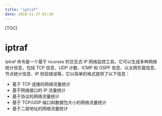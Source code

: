 ```yaml
---
title: "iptraf"
date: 2018-11-27 01:10
---
```



[TOC]


# iptraf

iptraf 命令是一个基于 ncurses 的交互式 IP 网络监控工具。它可以生成多种网络统计信息，包括 TCP 信息、UDP 计数、ICMP 和 OSPF 信息、以太网负载信息、节点统计信息、IP 校验错误等。它以简单的格式提供了以下信息：

- 基于 TCP 连接的网络流量统计
- 基于网络接口的 IP 流量统计
- 基于协议的网络流量统计
- 基于 TCP/UDP 端口和数据包大小的网络流量统计
- 基于二层地址的网络流量统计
